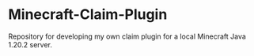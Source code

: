 # Minecraft-Claim-Plugin
Repository for developing my own claim plugin for a local Minecraft Java 1.20.2 server.
